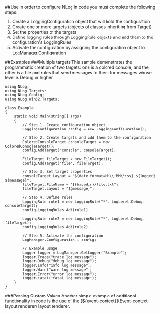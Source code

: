 ##Use
In order to configure NLog in code you must complete the following steps:
 1. Create a LoggingConfiguration object that will hold the configuration
 2. Create one or more targets (objects of classes inheriting from Target)
 3. Set the properties of the targets
 4. Define logging rules through LoggingRule objects and add them to the configuration's LoggingRules
 5. Activate the configuration by assigning the configuration object to LogManager.Configuration

##Examples
###Multiple targets
This sample demonstrates the programmatic creation of two targets: one is a colored console, and the other is a file and rules that send messages to them for messages whose level is Debug or higher.
```
using NLog;
using NLog.Targets;
using NLog.Config;
using NLog.Win32.Targets;

class Example
{
    static void Main(string[] args)
    {
        // Step 1. Create configuration object 
        LoggingConfiguration config = new LoggingConfiguration();

        // Step 2. Create targets and add them to the configuration 
        ColoredConsoleTarget consoleTarget = new ColoredConsoleTarget();
        config.AddTarget("console", consoleTarget);

        FileTarget fileTarget = new FileTarget();
        config.AddTarget("file", fileTarget);

        // Step 3. Set target properties 
        consoleTarget.Layout = "${date:format=HH\\:MM\\:ss} ${logger} ${message}";
        fileTarget.FileName = "${basedir}/file.txt";
        fileTarget.Layout = "${message}";

        // Step 4. Define rules
        LoggingRule rule1 = new LoggingRule("*", LogLevel.Debug, consoleTarget);
        config.LoggingRules.Add(rule1);

        LoggingRule rule2 = new LoggingRule("*", LogLevel.Debug, fileTarget);
        config.LoggingRules.Add(rule2);

        // Step 5. Activate the configuration
        LogManager.Configuration = config;

        // Example usage
        Logger logger = LogManager.GetLogger("Example");
        logger.Trace("trace log message");
        logger.Debug("debug log message");
        logger.Info("info log message");
        logger.Warn("warn log message");
        logger.Error("error log message");
        logger.Fatal("fatal log message");
    }
}
```

###Passing Custom Values
Another simple example of additional functionality in code is the use of the [${event-context}](Event-context layout renderer) layout renderer.